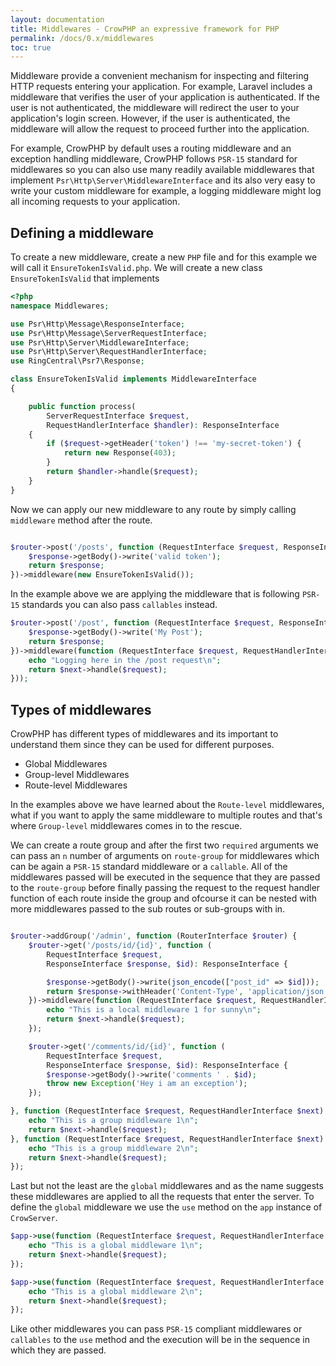```yaml
---
layout: documentation
title: Middlewares - CrowPHP an expressive framework for PHP
permalink: /docs/0.x/middlewares
toc: true
---
```


Middleware provide a convenient mechanism for inspecting and filtering HTTP requests entering your application. For example, Laravel includes a middleware that verifies the user of your application is authenticated. If the user is not authenticated, the middleware will redirect the user to your application's login screen. However, if the user is authenticated, the middleware will allow the request to proceed further into the application.

For example, CrowPHP by default uses a routing middleware and an exception handling middleware, CrowPHP follows `PSR-15` standard for middlewares so you can also use many readily available middlewares that implement `Psr\Http\Server\MiddlewareInterface` and its also very easy to write your custom middleware for example, a logging middleware might log all incoming requests to your application.

## Defining a middleware

To create a new middleware, create a new `PHP` file and for this example we will call it `EnsureTokenIsValid.php`. We will create a new class `EnsureTokenIsValid` that implements 

```php
<?php
namespace Middlewares;

use Psr\Http\Message\ResponseInterface;
use Psr\Http\Message\ServerRequestInterface;
use Psr\Http\Server\MiddlewareInterface;
use Psr\Http\Server\RequestHandlerInterface;
use RingCentral\Psr7\Response;

class EnsureTokenIsValid implements MiddlewareInterface
{

    public function process(
        ServerRequestInterface $request, 
        RequestHandlerInterface $handler): ResponseInterface
    {
        if ($request->getHeader('token') !== 'my-secret-token') {
            return new Response(403);
        }
        return $handler->handle($request);
    }
}
```

Now we can apply our new middleware to any route by simply calling `middleware` method after the route.

```php

$router->post('/posts', function (RequestInterface $request, ResponseInterface $response) {
    $response->getBody()->write('valid token');
    return $response;
})->middleware(new EnsureTokenIsValid());

```
In the example above we are applying the middleware that is following `PSR-15` standards you can also pass `callables` instead.

```php
$router->post('/post', function (RequestInterface $request, ResponseInterface $response) {
    $response->getBody()->write('My Post');
    return $response;
})->middleware(function (RequestInterface $request, RequestHandlerInterface $next) {
    echo "Logging here in the /post request\n";
    return $next->handle($request);
}));

```

## Types of middlewares

CrowPHP has different types of middlewares and its important to understand them since they can be used for different purposes.

* Global Middlewares
* Group-level Middlewares
* Route-level Middlewares

In the examples above we have learned about the `Route-level` middlewares, what if you want to apply the same middleware to multiple routes and that's where `Group-level` middlewares comes in to the rescue.

We can create a route group and after the first two `required` arguments we can pass an `n` number of arguments on `route-group` for middlewares which can be again a `PSR-15` standard middleware or a `callable`. All of the middlewares passed will be executed in the sequence that they are passed to the `route-group` before finally passing the request to the request handler function of each route inside the group and ofcourse it can be nested with more middlewares passed to the sub routes or sub-groups with in.

```php

$router->addGroup('/admin', function (RouterInterface $router) {
    $router->get('/posts/id/{id}', function (
        RequestInterface $request, 
        ResponseInterface $response, $id): ResponseInterface {

        $response->getBody()->write(json_encode(["post_id" => $id]));
        return $response->withHeader('Content-Type', 'application/json')->withStatus(403);
    })->middleware(function (RequestInterface $request, RequestHandlerInterface $next) {
        echo "This is a local middleware 1 for sunny\n";
        return $next->handle($request);
    });

    $router->get('/comments/id/{id}', function (
        RequestInterface $request, 
        ResponseInterface $response, $id): ResponseInterface {
        $response->getBody()->write('comments ' . $id);
        throw new Exception('Hey i am an exception');
    });

}, function (RequestInterface $request, RequestHandlerInterface $next) {
    echo "This is a group middleware 1\n";
    return $next->handle($request);
}, function (RequestInterface $request, RequestHandlerInterface $next) {
    echo "This is a group middleware 2\n";
    return $next->handle($request);
});

```

Last but not the least are the `global` middlewares and as the name suggests these middlewares are applied to all the requests that enter the server.
To define the `global` middleware we use the `use` method on the `app` instance of `CrowServer`.

```php
$app->use(function (RequestInterface $request, RequestHandlerInterface $next) {
    echo "This is a global middleware 1\n";
    return $next->handle($request);
});

$app->use(function (RequestInterface $request, RequestHandlerInterface $next) {
    echo "This is a global middleware 2\n";
    return $next->handle($request);
});
```

Like other middlewares you can pass `PSR-15` compliant middlewares or `callables` to the `use` method and the execution will be in the sequence in which they are passed.


